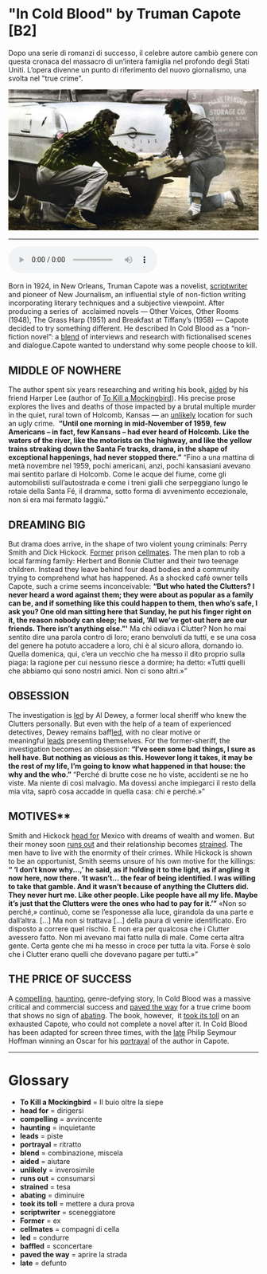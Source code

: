 # "In Cold Blood" by Truman Capote   [B2]

Dopo una serie di romanzi di successo, il celebre autore cambiò genere con questa cronaca del massacro di un’intera famiglia nel profondo degli Stati Uniti. L’opera divenne un punto di riferimento del nuovo giornalismo, una svolta nel "true crime".

![](In%20Cold%20Blood%20by%20Truman%20Capote.jpg)

--------------

<div>
<audio controls autoplay>
    <source src="https://raw.githubusercontent.com/dartie/speakup/main/2023-03/In%20Cold%20Blood%20by%20Truman%20Capote.mp3" type="audio/mpeg">
</audio>
</div>


Born in 1924, in New Orleans, Truman Capote was a novelist, [scriptwriter](## "sceneggiatore") and pioneer of New Journalism, an influential style of non-fiction writing incorporating literary techniques and a subjective viewpoint. After producing a series of  acclaimed novels — Other Voices, Other Rooms (1948), The Grass Harp (1951) and Breakfast at Tiffany’s (1958) — Capote decided to try something different. He described In Cold Blood as a “non-fiction novel”: a [blend](## "combinazione, miscela") of interviews and research with fictionalised scenes and dialogue.Capote wanted to understand why some people choose to kill.

## MIDDLE OF NOWHERE
The author spent six years researching and writing his book, [aided](## "aiutare") by his friend Harper Lee (author of [To Kill a Mockingbird](## "Il buio oltre la siepe")). His precise prose explores the lives and deaths of those impacted by a brutal multiple murder in the quiet, rural town of Holcomb, Kansas — an [unlikely](## "inverosimile") location for such an ugly crime. 
**“Until one morning in mid-November of 1959, few Americans – in fact, few Kansans – had ever heard of Holcomb. Like the waters of the river, like the motorists on the highway, and like the yellow trains streaking down the Santa Fe tracks, drama, in the shape of exceptional happenings, had never stopped there.”**
“Fino a una mattina di metà novembre nel 1959, pochi americani, anzi, pochi kansasiani avevano mai sentito parlare di Holcomb. Come le acque del fiume, come gli automobilisti sull’autostrada e come i treni gialli che serpeggiano lungo le rotaie della Santa Fé, il dramma, sotto forma di avvenimento eccezionale, non si era mai fermato laggiù.”

## DREAMING BIG
But drama does arrive, in the shape of two violent young criminals: Perry Smith and Dick Hickock. [Former](## "ex") prison [cellmates](## "compagni di cella"). The men plan to rob a local farming family: Herbert and Bonnie Clutter and their two teenage children. Instead they leave behind four dead bodies and a community trying to comprehend what has happened. As a shocked café owner tells Capote, such a crime seems inconceivable:
**“But who hated the Clutters? I never heard a word against them; they were about as popular as a family can be, and if something like this could happen to them, then who’s safe, I ask you? One old man sitting here that Sunday, he put his finger right on it, the reason nobody can sleep; he said, ‘All we’ve got out here are our friends. There isn’t anything else."'**
Ma chi odiava i Clutter? Non ho mai sentito dire una parola contro di loro; erano benvoluti da tutti, e se una cosa del genere ha potuto accadere a loro, chi è al sicuro allora, domando io. Quella domenica, qui, c’era un vecchio che ha messo il dito proprio sulla piaga: la ragione per cui nessuno riesce a dormire; ha detto: «Tutti quelli che abbiamo qui sono nostri amici. Non ci sono altri.»”

## OBSESSION
The investigation is [led](## "condurre") by Al Dewey, a former local sheriff who knew the Clutters personally. But even with the help of a team of experienced detectives, Dewey remains baff[led](## "condurre"), with no clear motive or meaningful [leads](## "piste") presenting themselves. For the former-sheriff, the investigation becomes an obsession:
**“I’ve seen some bad things, I sure as hell have. But nothing as vicious as this. However long it takes, it may be the rest of my life, I’m going to know what happened in that house: the why and the who.”**
“Perché di brutte cose ne ho viste, accidenti se ne ho viste. Ma niente di così malvagio. Ma dovessi anche impiegarci il resto della mia vita, saprò cosa accadde in quella casa: chi e perché.»”

## MOTIVES** 
Smith and Hickock [head for](## "dirigersi") Mexico with dreams of wealth and women. But their money soon [runs out](## "consumarsi") and their relationship becomes [strained](## "tesa"). The men have to live with the enormity of their crimes. While Hickock is shown to be an opportunist, Smith seems unsure of his own motive for the killings:
**“ ‘I don’t know why...,’ he said, as if holding it to the light, as if angling it now here, now there. ‘It wasn’t... the fear of being identified. I was willing to take that gamble. And it wasn’t because of anything the Clutters did. They never hurt me. Like other people. Like people have all my life. Maybe it’s just that the Clutters were the ones who had to pay for it.’”**
«Non so perché,» continuò, come se l’esponesse alla luce, girandola da una parte e dall’altra. [...] Ma non si trattava [...] della paura di venire identificato. Ero disposto a correre quel rischio. E non era per qualcosa che i Clutter avessero fatto. Non mi avevano mai fatto nulla di male. Come certa altra gente. Certa gente che mi ha messo in croce per tutta la vita. Forse è solo che i Clutter erano quelli che dovevano pagare per tutti.»”

## THE PRICE OF SUCCESS
A [compelling](## "avvincente"), [haunting](## "inquietante"), genre-defying story, In Cold Blood was a massive critical and commercial success and [paved the way](## "aprire la strada") for a true crime boom that shows no sign of [abating](## "diminuire"). The book, however,  it [took its toll](## "mettere a dura prova") on an exhausted Capote, who could not complete a novel after it. In Cold Blood has been adapted for screen three times, with the [late](## "defunto") Philip Seymour Hoffman winning an Oscar for his [portrayal](## "ritratto") of the author in Capote.

--------------

<div style = "display:block; clear:both; page-break-after:always;"></div>

# Glossary
* **To Kill a Mockingbird** = Il buio oltre la siepe
* **head for** = dirigersi
* **compelling** = avvincente
* **haunting** = inquietante
* **leads** = piste
* **portrayal** = ritratto
* **blend** = combinazione, miscela
* **aided** = aiutare
* **unlikely** = inverosimile
* **runs out** = consumarsi
* **strained** = tesa
* **abating** = diminuire
* **took its toll** = mettere a dura prova
* **scriptwriter** = sceneggiatore
* **Former** = ex
* **cellmates** = compagni di cella
* **led** = condurre
* **baffled** = sconcertare
* **paved the way** = aprire la strada
* **late** = defunto
